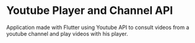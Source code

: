 # Youtube Player and Channel API

Application made with Flutter using Youtube API to consult videos from a youtube channel and play videos with his player.






